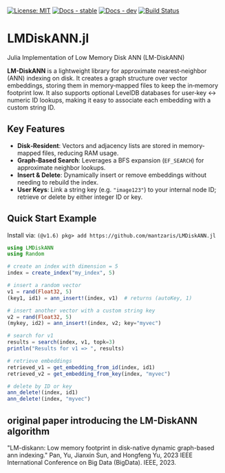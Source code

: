 [![License: MIT](https://img.shields.io/badge/License-MIT-green.svg)](LICENSE) 
[![Docs - stable](https://img.shields.io/badge/docs-stable-blue.svg)](https://mantzaris.github.io/LMDiskANN.jl/stable)<!-- [![Documentation](https://img.shields.io/badge/docs-stable-blue.svg)](https://mantzaris.github.io/LMDiskANN.jl/)  -->
[![Docs - dev](https://img.shields.io/badge/docs-dev-blue.svg)](https://mantzaris.github.io/LMDiskANN.jl/dev)
[![Build Status](https://github.com/mantzaris/LMDiskANN.jl/actions/workflows/ci.yml/badge.svg?branch=main&refresh=1)](https://github.com/mantzaris/LMDiskANN.jl/actions)

# LMDiskANN.jl
Julia Implementation of Low Memory Disk ANN (LM-DiskANN)

**LM-DiskANN** is a lightweight library for approximate nearest‐neighbor (ANN) indexing on disk. It creates a graph structure over vector embeddings, storing them in memory‐mapped files to keep the in‐memory footprint low. It also supports optional LevelDB databases for user‐key ↔ numeric ID lookups, making it easy to associate each embedding with a custom string ID.

## Key Features
- **Disk‐Resident**: Vectors and adjacency lists are stored in memory‐mapped files, reducing RAM usage.
- **Graph‐Based Search**: Leverages a BFS expansion (`EF_SEARCH`) for approximate neighbor lookups.
- **Insert & Delete**: Dynamically insert or remove embeddings without needing to rebuild the index.
- **User Keys**: Link a string key (e.g. `"image123"`) to your internal node ID; retrieve or delete by either integer ID or key.

## Quick Start Example


Install via: `(@v1.6) pkg> add https://github.com/mantzaris/LMDiskANN.jl`

```julia
using LMDiskANN
using Random

# create an index with dimension = 5
index = create_index("my_index", 5)

# insert a random vector
v1 = rand(Float32, 5)
(key1, id1) = ann_insert!(index, v1)  # returns (autoKey, 1)

# insert another vector with a custom string key
v2 = rand(Float32, 5)
(mykey, id2) = ann_insert!(index, v2; key="myvec")

# search for v1
results = search(index, v1, topk=3)
println("Results for v1 => ", results)

# retrieve embeddings
retrieved_v1 = get_embedding_from_id(index, id1)
retrieved_v2 = get_embedding_from_key(index, "myvec")

# delete by ID or key
ann_delete!(index, id1)
ann_delete!(index, "myvec")
```

## original paper introducing the LM-DiskANN algorithm
"LM-diskann: Low memory footprint in disk-native dynamic graph-based ann indexing." Pan, Yu, Jianxin Sun, and Hongfeng Yu, 2023 IEEE International Conference on Big Data (BigData). IEEE, 2023.

